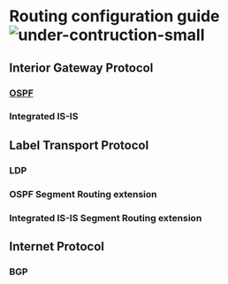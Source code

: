 # **Routing configuration guide** ![under-contruction-small](/img/under-construction-small.png)

## **Interior Gateway Protocol**
### [OSPF](igp/ospf/)
### Integrated IS-IS

## **Label Transport Protocol**
### LDP 
### OSPF Segment Routing extension
### Integrated IS-IS Segment Routing extension

## **Internet Protocol**
### BGP

